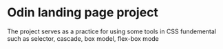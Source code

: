 # Odin landing page project
The project serves as a practice for using some tools in CSS fundemental such as selector, cascade, box model, flex-box mode
